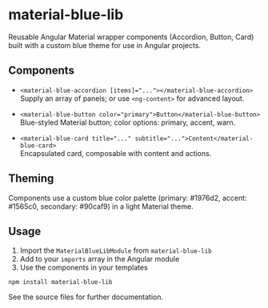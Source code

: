 # material-blue-lib

Reusable Angular Material wrapper components (Accordion, Button, Card) built with a custom blue theme for use in Angular projects.

## Components

- `<material-blue-accordion [items]="..."></material-blue-accordion>`  
  Supply an array of panels; or use `<ng-content>` for advanced layout.

- `<material-blue-button color="primary">Button</material-blue-button>`  
  Blue-styled Material button; color options: primary, accent, warn.

- `<material-blue-card title="..." subtitle="...">Content</material-blue-card>`  
  Encapsulated card, composable with content and actions.

## Theming

Components use a custom blue color palette (primary: #1976d2, accent: #1565c0, secondary: #90caf9) in a light Material theme.

## Usage

1. Import the `MaterialBlueLibModule` from `material-blue-lib`
2. Add to your `imports` array in the Angular module
3. Use the components in your templates

```
npm install material-blue-lib
```

See the source files for further documentation.
